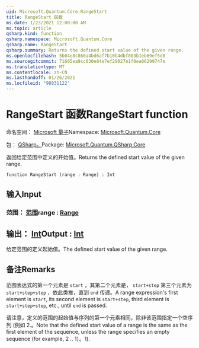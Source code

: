 ```yaml
---
uid: Microsoft.Quantum.Core.RangeStart
title: RangeStart 函数
ms.date: 1/23/2021 12:00:00 AM
ms.topic: article
qsharp.kind: function
qsharp.namespace: Microsoft.Quantum.Core
qsharp.name: RangeStart
qsharp.summary: Returns the defined start value of the given range.
ms.openlocfilehash: 5b04e8c860a4bd6af7b10b4dbf803b1eb69ef5d8
ms.sourcegitcommit: 71605ea9cc630e84e7ef29027e1f0ea06299747e
ms.translationtype: MT
ms.contentlocale: zh-CN
ms.lasthandoff: 01/26/2021
ms.locfileid: "98831122"
---
```

# <a name="rangestart-function"></a><span data-ttu-id="e4691-102">RangeStart 函数</span><span class="sxs-lookup"><span data-stu-id="e4691-102">RangeStart function</span></span>

<span data-ttu-id="e4691-103">命名空间： [Microsoft 量子](xref:Microsoft.Quantum.Core)</span><span class="sxs-lookup"><span data-stu-id="e4691-103">Namespace: [Microsoft.Quantum.Core](xref:Microsoft.Quantum.Core)</span></span>

<span data-ttu-id="e4691-104">包： [QSharp。](https://nuget.org/packages/Microsoft.Quantum.QSharp.Core)</span><span class="sxs-lookup"><span data-stu-id="e4691-104">Package: [Microsoft.Quantum.QSharp.Core](https://nuget.org/packages/Microsoft.Quantum.QSharp.Core)</span></span>


<span data-ttu-id="e4691-105">返回给定范围中定义的开始值。</span><span class="sxs-lookup"><span data-stu-id="e4691-105">Returns the defined start value of the given range.</span></span>

```qsharp
function RangeStart (range : Range) : Int
```


## <a name="input"></a><span data-ttu-id="e4691-106">输入</span><span class="sxs-lookup"><span data-stu-id="e4691-106">Input</span></span>

### <a name="range--range"></a><span data-ttu-id="e4691-107">范围： [范围](xref:microsoft.quantum.lang-ref.range)</span><span class="sxs-lookup"><span data-stu-id="e4691-107">range : [Range](xref:microsoft.quantum.lang-ref.range)</span></span>





## <a name="output--int"></a><span data-ttu-id="e4691-108">输出： [Int](xref:microsoft.quantum.lang-ref.int)</span><span class="sxs-lookup"><span data-stu-id="e4691-108">Output : [Int](xref:microsoft.quantum.lang-ref.int)</span></span>

<span data-ttu-id="e4691-109">给定范围的定义起始值。</span><span class="sxs-lookup"><span data-stu-id="e4691-109">The defined start value of the given range.</span></span>

## <a name="remarks"></a><span data-ttu-id="e4691-110">备注</span><span class="sxs-lookup"><span data-stu-id="e4691-110">Remarks</span></span>

<span data-ttu-id="e4691-111">范围表达式的第一个元素是 `start` ，其第二个元素是， `start+step` 第三个元素为 `start+step+step` ，依此类推，直到 `end` 传递。</span><span class="sxs-lookup"><span data-stu-id="e4691-111">A range expression's first element is `start`, its second element is `start+step`, third element is `start+step+step`, etc., until `end` is passed.</span></span>

<span data-ttu-id="e4691-112">请注意，定义的范围的起始值与序列的第一个元素相同，除非该范围指定一个空序列 (例如 2.。</span><span class="sxs-lookup"><span data-stu-id="e4691-112">Note that the defined start value of a range is the same as the first element of the sequence, unless the range specifies an empty sequence (for example, 2 ..</span></span> <span data-ttu-id="e4691-113">1）。</span><span class="sxs-lookup"><span data-stu-id="e4691-113">1).</span></span>
